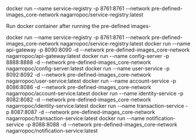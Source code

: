 docker run --name service-registry -p 8761:8761 --network pre-defined-images_core-network nagarropoc/service-registry:latest

Run docker container after running the pre-defined images-

docker run --name service-registry -p 8761:8761 --network pre-defined-images_core-network nagarropoc/service-registry:latest
docker run --name api-gateway -p 8090:8090 -d --network pre-defined-images_core-network nagarropoc/api-gateway:latest
docker run --name config-server -p 8888:8888 -d  --network pre-defined-images_core-network nagarropoc/config-server:latest
docker run --name user-service -p 8092:8092 -d --network pre-defined-images_core-network nagarropoc/user-service:latest
docker run --name account-service -p 8086:8086 -d --network pre-defined-images_core-network nagarropoc/account-service:latest
docker run --name identity-service -p 8082:8082 -d --network pre-defined-images_core-network nagarropoc/identity-service:latest
docker run --name transaction-service -p 8087:8087 -d --network pre-defined-images_core-network nagarropoc/transaction-service:latest
docker run --name notification-service -p 8088:8088 -d --network pre-defined-images_core-network nagarropoc/notification-service:latest

